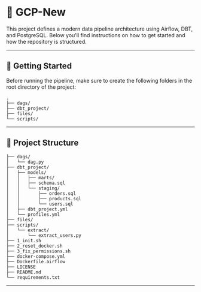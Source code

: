 # 🚀 GCP-New

This project defines a modern data pipeline architecture using Airflow, DBT, and PostgreSQL. Below you'll find instructions on how to get started and how the repository is structured.

---

## 🚀 Getting Started

Before running the pipeline, make sure to create the following folders in the root directory of the project:

```
.
├── dags/
├── dbt_project/
├── files/
└── scripts/
```

---

## 📂 Project Structure

```
├── dags/
│   └── dag.py
├── dbt_project/
│   ├── models/
│   │   ├── marts/
│   │   ├── schema.sql
│   │   └── staging/
│   │       ├── orders.sql
│   │       ├── products.sql
│   │       └── users.sql
│   ├── dbt_project.yml
│   └── profiles.yml
├── files/
├── scripts/
│   └── extract/
│       └── extract_users.py
├── 1_init.sh
├── 2_reset_docker.sh
├── 3_fix_permissions.sh
├── docker-compose.yml
├── Dockerfile.airflow
├── LICENSE
├── README.md
└── requirements.txt
```

---